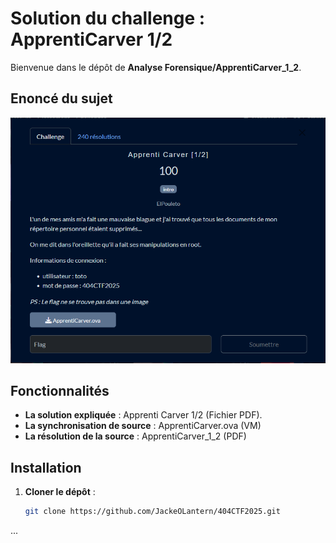 # Solution du challenge : ApprentiCarver 1/2

Bienvenue dans le dépôt de **Analyse Forensique/ApprentiCarver_1_2**.

## Enoncé du sujet
![image](assets/images/enonce.png)

## Fonctionnalités

- **La solution expliquée** : Apprenti Carver 1/2 (Fichier PDF).
- **La synchronisation de source** : ApprentiCarver.ova (VM)
- **La résolution de la source** : ApprentiCarver_1_2 (PDF)


## Installation

1. **Cloner le dépôt** :
   ```bash
   git clone https://github.com/JackeOLantern/404CTF2025.git

...
